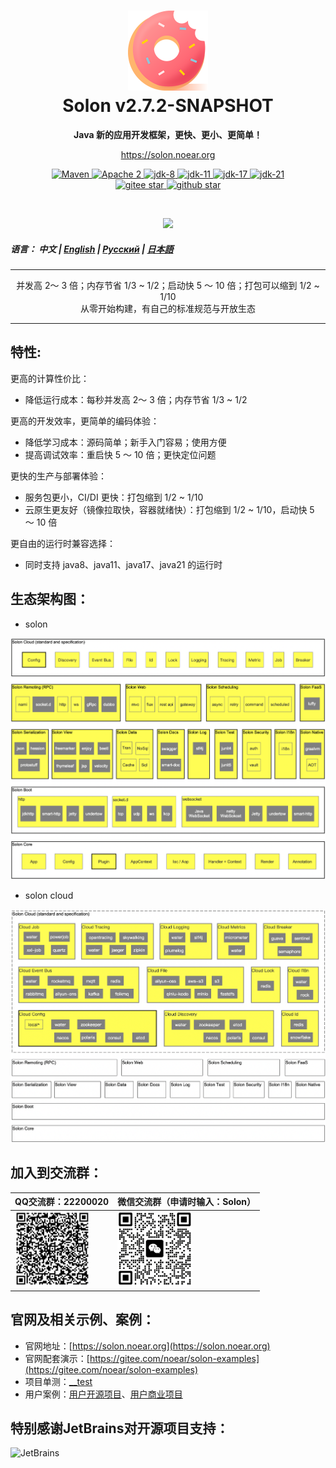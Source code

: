 <h1 align="center" style="text-align:center;">
<img src="solon_icon.png" width="128" />
<br />
Solon v2.7.2-SNAPSHOT
</h1>
<p align="center">
	<strong>Java 新的应用开发框架，更快、更小、更简单！</strong>
</p>
<p align="center">
	<a href="https://solon.noear.org/">https://solon.noear.org</a>
</p>

<p align="center">
    <a target="_blank" href="https://central.sonatype.com/search?q=org.noear%3Asolon-parent">
        <img src="https://img.shields.io/maven-central/v/org.noear/solon.svg?label=Maven%20Central" alt="Maven" />
    </a>
    <a target="_blank" href="LICENSE">
		<img src="https://img.shields.io/:License-Apache2-blue.svg" alt="Apache 2" />
	</a>
    <a target="_blank" href="https://www.oracle.com/java/technologies/javase/javase-jdk8-downloads.html">
		<img src="https://img.shields.io/badge/JDK-8-green.svg" alt="jdk-8" />
	</a>
    <a target="_blank" href="https://www.oracle.com/java/technologies/javase/jdk11-archive-downloads.html">
		<img src="https://img.shields.io/badge/JDK-11-green.svg" alt="jdk-11" />
	</a>
    <a target="_blank" href="https://www.oracle.com/java/technologies/javase/jdk17-archive-downloads.html">
		<img src="https://img.shields.io/badge/JDK-17-green.svg" alt="jdk-17" />
	</a>
    <a target="_blank" href="https://www.oracle.com/java/technologies/javase/jdk21-archive-downloads.html">
		<img src="https://img.shields.io/badge/JDK-21-green.svg" alt="jdk-21" />
	</a>
    <br />
    <a target="_blank" href='https://gitee.com/noear/solon/stargazers'>
		<img src='https://gitee.com/noear/solon/badge/star.svg' alt='gitee star'/>
	</a>
    <a target="_blank" href='https://github.com/noear/solon/stargazers'>
		<img src="https://img.shields.io/github/stars/noear/solon.svg?logo=github" alt="github star"/>
	</a>
</p>

<br/>
<p align="center">
	<a href="https://jq.qq.com/?_wv=1027&k=kjB5JNiC">
	<img src="https://img.shields.io/badge/QQ交流群-22200020-orange"/></a>
</p>

##### 语言： 中文 | [English](README_EN.md) | [Русский](README_RU.md) | [日本語](README_JP.md)

<hr />

<p align="center">
并发高 2～ 3 倍；内存节省 1/3 ~ 1/2；启动快 5 ～ 10 倍；打包可以缩到 1/2 ~ 1/10
<br/>
从零开始构建，有自己的标准规范与开放生态
</p>

<hr />

## 特性:

更高的计算性价比：
* 降低运行成本：每秒并发高 2～ 3 倍；内存节省 1/3 ~ 1/2

更高的开发效率，更简单的编码体验：
* 降低学习成本：源码简单；新手入门容易；使用方便
* 提高调试效率：重启快 5 ～ 10 倍；更快定位问题

更快的生产与部署体验：
* 服务包更小，CI/DI 更快：打包缩到 1/2 ~ 1/10
* 云原生更友好（镜像拉取快，容器就绪快）：打包缩到 1/2 ~ 1/10，启动快 5 ～ 10 倍

更自由的运行时兼容选择：
* 同时支持 java8、java11、java17、java21 的运行时


## 生态架构图：

* solon

<img src="solon_schema.png" width="700" />

* solon cloud

<img src="solon_cloud_schema.png" width="700" />

## 加入到交流群：

| QQ交流群：22200020                       | 微信交流群（申请时输入：Solon）                     |
|---------------------------|----------------------------------------|
| <img src="group_qq.png" width="120" />       | <img src="group_wx.png" width="120" /> 


## 官网及相关示例、案例：

* 官网地址：[https://solon.noear.org](https://solon.noear.org)
* 官网配套演示：[https://gitee.com/noear/solon-examples](https://gitee.com/noear/solon-examples)
* 项目单测：[__test](./__test/) 
* 用户案例：[用户开源项目](https://solon.noear.org/article/555)、[用户商业项目](https://solon.noear.org/article/cases)

## 特别感谢JetBrains对开源项目支持：

<a href="https://jb.gg/OpenSourceSupport">
  <img src="https://user-images.githubusercontent.com/8643542/160519107-199319dc-e1cf-4079-94b7-01b6b8d23aa6.png" align="left" height="100" width="100"  alt="JetBrains">
</a>

